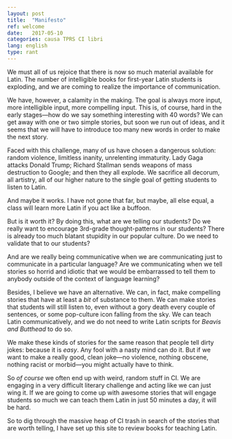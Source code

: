 ```yaml
---
layout: post
title:  "Manifesto"
ref: welcome
date:   2017-05-10
categories: causa TPRS CI libri
lang: english
type: rant
---
```


We must all of us rejoice that there is now so much material available
for Latin. The number of intelligible books for first-year Latin students
is exploding, and we are coming to realize the importance of communication.

We have, however, a calamity in the making. The goal is always more input,
more intelligible input, more compelling input. This is, of course, hard in
the early stages—how do we say something interesting with 40 words? We can
get away with one or two simple stories, but soon we run out of ideas, and
it seems that we will have to introduce too many new words in order to
make the next story.

<!-- more -->

Faced with this challenge, many of us have chosen a dangerous
solution: random violence, limitless inanity, unrelenting immaturity.
Lady Gaga attacks Donald Trump; Richard Stallman sends weapons of mass
destruction to Google; and then they all explode. We sacrifice all
decorum, all artistry, all of our higher nature to the single goal of
getting students to listen to Latin.

And maybe it works. I have not gone that far, but maybe, all else
equal, a class will learn more Latin if you act like a buffoon.

But is it worth it? By doing this, what are we telling our students?
Do we really want to encourage 3rd-grade thought-patterns in our
students? There is already too much blatant stupidity in our popular
culture. Do we need to validate that to our students?

And are we really being communicative when we are communicating just to
communicate in a particular language? Are we communicating when we tell
stories so horrid and idiotic that we would be embarrassed to tell
them to anybody outside of the context of language learning?

Besides, I believe we have an alternative. We can, in fact, make
compelling stories that have at least a *bit* of substance to them. We
can make stories that students will still listen to, even without a
gory death every couple of sentences, or some pop-culture icon falling
from the sky. We can teach Latin communicatively, and we do not need
to write Latin scripts for *Beavis and Butthead* to do so.

We make these kinds of stories for the same reason that people tell
dirty jokes: because it is *easy*. Any fool with a nasty mind can do
it. But if we want to make a really good, clean joke—no violence,
nothing obscene, nothing racist or morbid—you might actually
have to think.

So *of course* we often end up with weird, random stuff in CI. We
are engaging in a very difficult literary challenge and acting like we
can just wing it. If we are going to come up with awesome stories that
will engage students so much we can teach them Latin in just 50
minutes a day, it will be hard.

So to dig through the massive heap of CI trash in search of the
stories that are worth telling, I have set up this site to review
books for teaching Latin.
